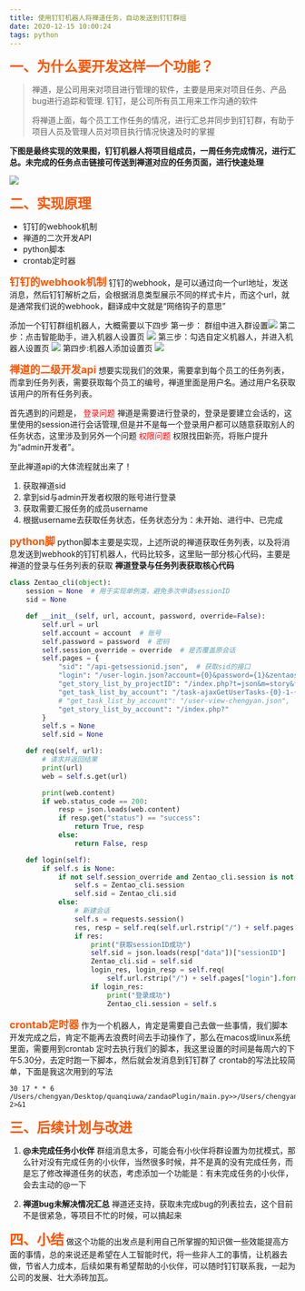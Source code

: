 ```yaml
---
title: 使用钉钉机器人将禅道任务，自动发送到钉钉群组
date: 2020-12-15 10:00:24
tags: python
---
```


<font color=#ff5400 size=5><b>一、为什么要开发这样一个功能？</b></font>

> 禅道，是公司用来对项目进行管理的软件，主要是用来对项目任务、产品bug进行追踪和管理.
> 钉钉，是公司所有员工用来工作沟通的软件
>
> 将禅道上面，每个员工工作任务的情况，进行汇总并同步到钉钉群，有助于项目人员及管理人员对项目执行情况快速及时的掌握

<!--more-->
**下图是最终实现的效果图，钉钉机器人将项目组成员，一周任务完成情况，进行汇总。未完成的任务点击链接可传送到禅道对应的任务页面，进行快速处理**

![](%E4%BD%BF%E7%94%A8%E9%92%89%E9%92%89%E6%9C%BA%E5%99%A8%E4%BA%BA%E5%B0%86%E7%A6%85%E9%81%93%E4%BB%BB%E5%8A%A1%EF%BC%8C%E8%87%AA%E5%8A%A8%E5%8F%91%E9%80%81%E5%88%B0%E9%92%89%E9%92%89%E7%BE%A4%E7%BB%84/iShot2020-12-13.png)

<font color=#ff5400 size=5><b>二、实现原理</b></font>
* 钉钉的webhook机制
* 禅道的二次开发API
* python脚本
* crontab定时器

<font color=#ff5400 size=4><b>钉钉的webhook机制</b></font>
钉钉的webhook，是可以通过向一个url地址，发送消息，然后钉钉解析之后，会根据消息类型展示不同的样式卡片，而这个url，就是通常我们说的webhook，翻译成中文就是“网络钩子的意思”

添加一个钉钉群组机器人，大概需要以下四步
第一步： 群组中进入群设置![](%E4%BD%BF%E7%94%A8%E9%92%89%E9%92%89%E6%9C%BA%E5%99%A8%E4%BA%BA%E5%B0%86%E7%A6%85%E9%81%93%E4%BB%BB%E5%8A%A1%EF%BC%8C%E8%87%AA%E5%8A%A8%E5%8F%91%E9%80%81%E5%88%B0%E9%92%89%E9%92%89%E7%BE%A4%E7%BB%84/iShot2020-12-13%2008.19.22.png)
第二步：点击智能助手，进入机器人设置页
![](%E4%BD%BF%E7%94%A8%E9%92%89%E9%92%89%E6%9C%BA%E5%99%A8%E4%BA%BA%E5%B0%86%E7%A6%85%E9%81%93%E4%BB%BB%E5%8A%A1%EF%BC%8C%E8%87%AA%E5%8A%A8%E5%8F%91%E9%80%81%E5%88%B0%E9%92%89%E9%92%89%E7%BE%A4%E7%BB%84/iShot2020-12-13%2008.21.32.png)
第三步：勾选自定义机器人，并进入机器人设置页
![](%E4%BD%BF%E7%94%A8%E9%92%89%E9%92%89%E6%9C%BA%E5%99%A8%E4%BA%BA%E5%B0%86%E7%A6%85%E9%81%93%E4%BB%BB%E5%8A%A1%EF%BC%8C%E8%87%AA%E5%8A%A8%E5%8F%91%E9%80%81%E5%88%B0%E9%92%89%E9%92%89%E7%BE%A4%E7%BB%84/iShot2020-12-13%2008.22.07.png)
第四步:机器人添加设置页
![](%E4%BD%BF%E7%94%A8%E9%92%89%E9%92%89%E6%9C%BA%E5%99%A8%E4%BA%BA%E5%B0%86%E7%A6%85%E9%81%93%E4%BB%BB%E5%8A%A1%EF%BC%8C%E8%87%AA%E5%8A%A8%E5%8F%91%E9%80%81%E5%88%B0%E9%92%89%E9%92%89%E7%BE%A4%E7%BB%84/iShot2020-12-13%2008.29.41.png)

<font color=#ff5400 size=4><b>禅道的二级开发api</b></font>
想要实现我们的效果，需要拿到每个员工的任务列表，而拿到任务列表，需要获取每个员工的编号，禅道里面是用户名。通过用户名获取该用户的所有任务列表。

首先遇到的问题是，
<font color=red>登录问题</font>
禅道是需要进行登录的，登录是要建立会话的，这里使用的session进行会话管理,但是并不是每一个登录用户都可以随意获取别人的任务状态，这里涉及到另外一个问题
<font color=red>权限问题</font>
权限找田新亮，将账户提升为“admin开发者”。

至此禅道api的大体流程就出来了！
1. 获取禅道sid
2. 拿到sid与admin开发者权限的账号进行登录
3. 获取需要汇报任务的成员username
4. 根据username去获取任务状态，任务状态分为：未开始、进行中、已完成

<font color=#ff5400 size=4><b>python脚</b></font>
python脚本主要是实现，上述所说的禅道获取任务列表，以及将消息发送到webhook的钉钉机器人，代码比较多，这里贴一部分核心代码，主要是禅道的登录与任务列表的获取
**禅道登录与任务列表获取核心代码**
```python
class Zentao_cli(object):
    session = None  # 用于实现单例类，避免多次申请sessionID
    sid = None

    def __init__(self, url, account, password, override=False):
        self.url = url
        self.account = account  # 账号
        self.password = password  # 密码
        self.session_override = override  # 是否覆盖原会话
        self.pages = {
            "sid": "/api-getsessionid.json",  # 获取sid的接口
            "login": "/user-login.json?account={0}&password={1}&zentaosid={2}",  # 登录的接口
            "get_story_list_by_projectID": "/index.php?t=json&m=story&f=ajaxGetProjectStories&projectID={0}",
            "get_task_list_by_account": "/task-ajaxGetUserTasks-{0}-1-{1}.json",
            # "get_task_list_by_account": "/user-view-chengyan.json",
            "get_story_list_by_account": "/index.php?"
        }
        self.s = None
        self.sid = None

    def req(self, url):
        # 请求并返回结果
        print(url)
        web = self.s.get(url)

        print(web.content)
        if web.status_code == 200:
            resp = json.loads(web.content)
            if resp.get("status") == "success":
                return True, resp
            else:
                return False, resp

    def login(self):
        if self.s is None:
            if not self.session_override and Zentao_cli.session is not None:
                self.s = Zentao_cli.session
                self.sid = Zentao_cli.sid
            else:
                # 新建会话
                self.s = requests.session()
                res, resp = self.req(self.url.rstrip("/") + self.pages["sid"])
                if res:
                    print("获取sessionID成功")
                    self.sid = json.loads(resp["data"])["sessionID"]
                    Zentao_cli.sid = self.sid
                    login_res, login_resp = self.req(
                        self.url.rstrip("/") + self.pages["login"].format(self.account, self.password, self.sid))
                    if login_res:
                        print("登录成功")
                        Zentao_cli.session = self.s
```

<font color=#ff5400 size=4><b>crontab定时器</b></font>
作为一个机器人，肯定是需要自己去做一些事情，我们脚本开发完成之后，肯定不能再去浪费时间去手动操作了，那么在macos或linux系统里面，需要用到crontab 定时去执行我们的脚本，我这里设置的时间是每周六的下午5.30分，去定时跑一下脚本，然后就会发消息到钉钉群了
crontab的写法比较简单，下面是我这次用到的写法
```
30 17 * * 6  /Users/chengyan/Desktop/quanqiuwa/zandaoPlugin/main.py>>/Users/chengyan/Desktop/quanqiuwa/zanDaoPlugin/zandaoPlugin.log 2>&1
```

<font color=#ff5400 size=5><b>三、后续计划与改进</b></font>
1. **@未完成任务小伙伴**
群组消息太多，可能会有小伙伴将群设置为勿扰模式，那么针对没有完成任务的小伙伴，当然很多时候，并不是真的没有完成任务，而是忘了修改禅道任务的状态，考虑添加一个功能是：有未完成任务的小伙伴，会去主动的@一下

2. **禅道bug未解决情况汇总**
禅道还支持，获取未完成bug的列表拉去，这个目前不是很紧急，等项目不忙的时候，可以搞起来

<font color=#ff5400 size=5><b>四、小结</b></font>
做这个功能的出发点是利用自己所掌握的知识做一些效能提高方面的事情，总的来说还是希望在人工智能时代，将一些非人工的事情，让机器去做，节省人力成本，后续如果有希望帮助的小伙伴，可以随时钉钉联系我，一起为公司的发展、壮大添砖加瓦。
